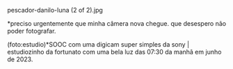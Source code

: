 pescador-danilo-luna (2 of 2).jpg

*preciso urgentemente que minha câmera nova chegue. que desespero não poder fotografar. 

(foto:estudio)*SOOC com uma digicam super simples da sony | estudiozinho da fortunato com uma bela luz das 07:30 da manhã em junho de 2023.
